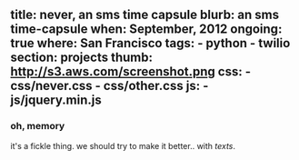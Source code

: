 title: never, an sms time capsule
blurb: an sms time-capsule
when: September, 2012
ongoing: true
where: San Francisco
tags:
    - python
    - twilio
section: projects
thumb: http://s3.aws.com/screenshot.png
css:
    - css/never.css
    - css/other.css
js:
    - js/jquery.min.js
---

### oh, memory

it's a fickle thing.
we should try to make it better..
with *texts*.
